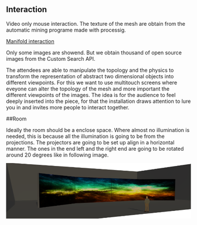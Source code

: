 ## Interaction 

Video only mouse interaction. The texture of the mesh are obtain from the automatic mining programe made with processig.

[Manifold interaction](https://www.youtube.com/watch?v=LYYt8pbQB-M "Video")

Only some images are showend. But we obtain thousand of open source images from the Custom Search API.

The attendees are able to manipulate the topology and the physics to transform the representation of abstract two dimensional objects into different viewpoints. For this we want to use multitouch screens where eveyone can alter the topology of the mesh and more important the different viewpoints of the images. The idea is for the audience to feel deeply inserted into the piece, for that the installation draws attention to lure you in and invites more people to interact together.


##Room

Ideally the room should be a enclose space. Where almost no illumination is needed, this is because all the illumination is going to be from the projections. The projectors are going to be set up align in a horizontal manner. The ones in the end left and the right end are going to be rotated around 20 degrees like in  following image.

![Manifold interaction](../project_images/manifold_set.png "set")

